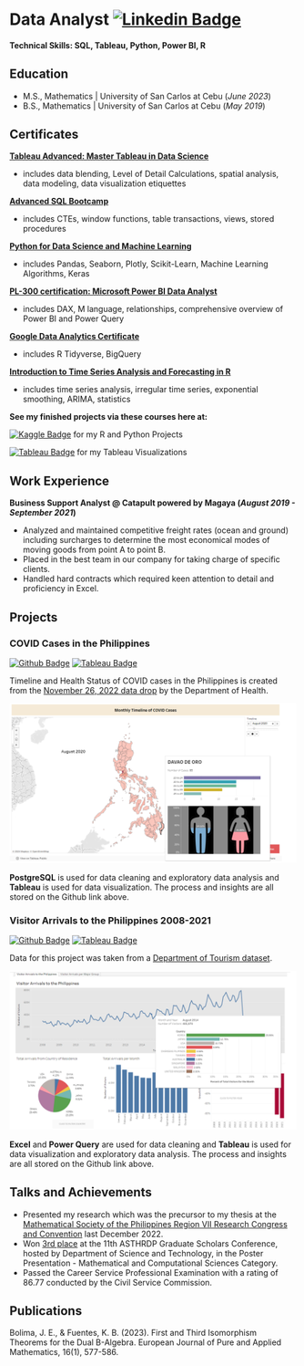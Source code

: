 # Data Analyst [![Linkedin Badge](https://img.shields.io/badge/LinkedIn-blue?style=flat&logo=Linkedin&logoColor=white)](https://www.linkedin.com/in/jethro-elijah-bolima/)

#### Technical Skills: SQL, Tableau, Python, Power BI, R

## Education
- M.S., Mathematics | University of San Carlos at Cebu (_June 2023_)
- B.S., Mathematics | University of San Carlos at Cebu (_May 2019_)

## Certificates
**[Tableau Advanced: Master Tableau in Data Science](https://www.udemy.com/certificate/UC-624581a5-87d9-4bd2-b645-65d643b3204f/)**
- includes data blending, Level of Detail Calculations, spatial analysis, data modeling, data visualization etiquettes

**[Advanced SQL Bootcamp](https://udemy.com/certificate/UC-3270883f-dbeb-48b1-bf46-9765a077fa3a/)**
- includes CTEs, window functions, table transactions, views, stored procedures

**[Python for Data Science and Machine Learning](https://www.udemy.com/certificate/UC-364c0b94-5501-42fd-b9f5-efc8240245d0/)**
- includes Pandas, Seaborn, Plotly, Scikit-Learn, Machine Learning Algorithms, Keras

**[PL-300 certification: Microsoft Power BI Data Analyst](https://www.udemy.com/certificate/UC-42e5c588-978f-4b40-b243-bdb94ca75efa/)**
- includes DAX, M language, relationships, comprehensive overview of Power BI and Power Query

**[Google Data Analytics Certificate](https://www.credly.com/badges/954a80b6-9df6-43d3-b957-bd3697a775c4/)**
- includes R Tidyverse, BigQuery

**[Introduction to Time Series Analysis and Forecasting in R](https://www.udemy.com/certificate/UC-2d289412-abc9-4b94-b62a-f4b266d17975/)**
- includes time series analysis, irregular time series, exponential smoothing, ARIMA, statistics

**See my finished projects via these courses here at:**

[![Kaggle Badge](https://img.shields.io/badge/Kaggle-grey?style=for-the-badge&logo=kaggle&logoColor=blue)](https://www.kaggle.com/jethroelijahbolima) for my R and Python Projects

[![Tableau Badge](https://img.shields.io/badge/Tableau-yellow?style=for-the-badge&logo=tableau&logoColor=red)](https://public.tableau.com/app/profile/jethro.elijah.bolima/vizzes) for my Tableau Visualizations

## Work Experience
**Business Support Analyst @ Catapult powered by Magaya (_August 2019 - September 2021_)**
- Analyzed and maintained competitive freight rates (ocean and ground) including surcharges to determine the most economical modes of moving goods from point A to point B.
- Placed in the best team in our company for taking charge of specific clients.
- Handled hard contracts which required keen attention to detail and proficiency in Excel.

## Projects
### COVID Cases in the Philippines 
[![Github Badge](
https://img.shields.io/badge/Github-black?style=for-the-badge&logo=github&logoColor=white)](https://github.com/jetbolima/COVID-Cases-in-the-Philippines)
[![Tableau Badge](https://img.shields.io/badge/Tableau-yellow?style=for-the-badge&logo=tableau&logoColor=red)](https://public.tableau.com/app/profile/jethro.elijah.bolima/viz/P1_COVIDCasesinthePhilippinesDataDropfromNovember112022/MonthlyTimelineofCOVIDCases-D)

Timeline and Health Status of COVID cases in the Philippines is created from the [November 26, 2022 data drop](https://data.gov.ph/index/public/dataset/COVID-19%20DOH%20Data%20Drop%20%28November%2026,%202022%29/vuo95enr-tttu-24cu-3x70-agzd8kcvhkop) by the Department of Health.

![COVID Cases Viz Sample](/assets/img/COVID_Cases_in_the_Philippines.png)

**PostgreSQL** is used for data cleaning and exploratory data analysis and **Tableau** is used for data visualization. The process and insights are all stored on the Github link above.

### Visitor Arrivals to the Philippines 2008-2021
[![Github Badge](
https://img.shields.io/badge/Github-black?style=for-the-badge&logo=github&logoColor=white)](https://github.com/jetbolima/Visitor-Arrivals-to-the-Philippines-2008-2021)
[![Tableau Badge](https://img.shields.io/badge/Tableau-yellow?style=for-the-badge&logo=tableau&logoColor=red)](https://public.tableau.com/app/profile/jethro.elijah.bolima/viz/P2_VisitorArrivalstothePhilippines2008-2021/VisitorArrvialstothePhilippines)

Data for this project was taken from a [Department of Tourism dataset](https://data.gov.ph/index/public/dataset/Tourism%20Demand%20Statistics%20on%20Visitor%20Arrivals%20to%20the%20Philippines/pqj5mu1b-5tsg-7dcb-oj3y-s1jcu1ys2h3a). 

![Visitor Arrivals Viz Sample](/assets/img/Visitor_Arrivals_to_the_Philippines.png)

**Excel** and **Power Query** are used for data cleaning and **Tableau** is used for data visualization and exploratory data analysis. The process and insights are all stored on the Github link above.

## Talks and Achievements
- Presented my research which was the precursor to my thesis at the [Mathematical Society of the Philippines Region VII Research Congress and Convention](/assets/files/MSP_Reg7_Certificate_of_Recognition) last December 2022.  
- Won [3rd place](https://asthrdp.com/awards/#uagb-tabs__tab1) at the 11th ASTHRDP Graduate Scholars Conference, hosted by Department of Science and Technology, in the Poster Presentation - Mathematical and Computational Sciences Category.
- Passed the Career Service Professional Examination with a rating of 86.77 conducted by the Civil Service Commission.


## Publications
Bolima, J. E., & Fuentes, K. B. (2023). First and Third Isomorphism Theorems for the Dual B-Algebra. European Journal of Pure and Applied Mathematics, 16(1), 577-586.
